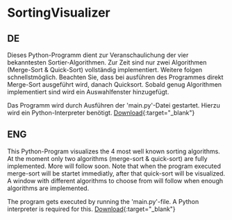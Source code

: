 # SortingVisualizer

## DE

Dieses Python-Programm dient zur Veranschaulichung der vier bekanntesten Sortier-Algorithmen.
Zur Zeit sind nur zwei Algorithmen (Merge-Sort & Quick-Sort) vollständig implementiert. Weitere folgen schnellstmöglich.
Beachten Sie, dass bei ausführen des Programmes direkt Merge-Sort ausgeführt wird, danach Quicksort. Sobald genug Algorithmen implementiert sind wird ein Auswahlfenster hinzugefügt.

Das Programm wird durch Ausführen der 'main.py'-Datei gestartet.
Hierzu wird ein Python-Interpreter benötigt.
[Download](https://www.python.org/downloads/){:target="\_blank"}

## ENG

This Python-Program visualizes the 4 most well known sorting algorithms.
At the moment only two algorithms (merge-sort & quick-sort) are fully implemented.
More will follow soon.
Note that when the program executed merge-sort will be startet immediatly, after that quick-sort will be visualized.
A window with different algorithms to choose from will follow when enough algorithms are implemented.

The program gets executed by running the 'main.py'-file.
A Python interpreter is required for this.
[Download](https://www.python.org/downloads/){:target="\_blank"}

